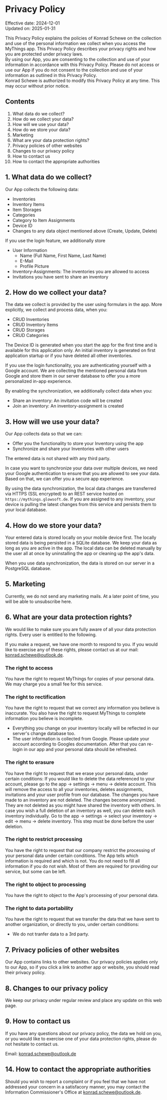 # Privacy Policy

<p>
Effective date: 2024-12-01
<br/>
Updated on: 2025-01-31
</p>

<p>
This Privacy Policy explains the policies of Konrad Schewe on the collection and use of the personal information we collect when you access the MyThings app. This Privacy Policy describes your privacy rights and how you are protected under privacy laws.
<br/>
By using our App, you are consenting to the collection and use of your information in accordance with this Privacy Policy. Please do not access or use our App if you do not consent to the collection and use of your information as outlined in this Privacy Policy.
<br/>
Konrad Schewe is authorized to modify this Privacy Policy at any time. This may occur without prior notice.
</p>

## Contents

1. What data do we collect?
2. How do we collect your data?
3. How will we use your data?
4. How do we store your data?
5. Marketing
6. What are your data protection rights?
7. Privacy policies of other websites
8. Changes to our privacy policy
9. How to contact us
10. How to contact the appropriate authorities

## 1. What data do we collect?

Our App collects the following data:
- Inventories
- Inventory Items
- Item Storages
- Categories
- Category to Item Assignments
- Device ID
- Changes to any data object mentioned above (Create, Update, Delete)

If you use the login feature, we additionally store
- User Information
  - Name (Full Name, First Name, Last Name)
  - E-Mail
  - Profile Picture
- Inventory-Assignments: The inventories you are allowed to access
- Invitations you have sent to share an inventory

## 2. How do we collect your data?

The data we collect is provided by the user using formulars in the app.
More explicitly, we collect and process data, when you:
- CRUD Inventories
- CRUD Inventory Items
- CRUD Storages
- CRUD Categories

The Device ID is generated when you start the app for the first time and is available for this application only.
An initial inventory is generated on first application startup or if you have deleted all other inventories.

If you use the login functionality, you are authenticating yourself with a Google account.
We are collecting the mentioned personal data from Google and store them in our server database to offer you a more personalized in-app experience.

By enabling the synchronization, we additionally collect data when you:
- Share an inventory: An invitation code will be created
- Join an inventory: An inventory-assignment is created

## 3. How will we use your data?

Our App collects data so that we can:
- Offer you the functionality to store your Inventory using the app
- Synchronize and share your Inventories with other users

The entered data is not shared with any third party.

In case you want to synchronize your data over multiple devices, we need your Google authentication to ensure that you are allowed to see your data.
Based on that, we can offer you a secure app experience.

By using the data synchronization, the local data changes are transferred via HTTPS (SSL encrypted) to an REST service hosted on `https://mythings.glowsoft.de`. If you are assigned to any inventory, your device is pulling the latest changes from this service and persists them to your local database.

## 4. How do we store your data?

Your entered data is stored locally on your mobile device first.
The locally stored data is being persisted in a SQLite database.
We keep your data as long as you are active in the app.
The local data can be deleted manually by the user all at once by uninstalling the app or cleaning up the app's data.

When you use data synchronization, the data is stored on our server in a PostgreSQL database.

## 5. Marketing

Currently, we do not send any marketing mails. At a later point of time, you will be able to unsubscribe here.

## 6. What are your data protection rights?

We would like to make sure you are fully aware of all your data protection rights. Every user is entitled to the following.

If you make a request, we have one month to respond to you. If you would like to exercise any of these rights, please contact us at our mail: konrad.schewe@outlook.de.

### The right to access

You have the right to request MyThings for copies of your personal data. We may charge you a small fee for this service.

### The right to rectification

You have the right to request that we correct any information you believe is inaccurate. You also have the right to request MyThings to complete information you believe is incomplete.
- Everything you change on your inventory locally will be reflected in our server's change database too.
- The user information is collected from Google. Please update your account according to Googles documentation. After that you can re-login in our app and your personal data should be refreshed.

### The right to erasure

You have the right to request that we erase your personal data, under certain conditions: If you would like to delete the data referenced to your account, please go to the app -> settings -> menu -> delete account. This will remove the access to all your inventories, deletes assignments, invitations and your user profile from our database. The changes you have made to an inventory are not deleted. The changes become anonymized. They are not deleted as you might have shared the inventory with others.
In case you wish a full deletion of an inventory as well, you can delete each inventory individually. Go to the app -> settings -> select your inventory -> edit -> menu -> delete inventory. This step must be done before the user deletion.

### The right to restrict processing

You have the right to request that our company restrict the processing of your personal data under certain conditions.
The App tells which information is required and which is not.
You do not need to fill all information if you do not wish.
Most of them are required for providing our service, but some can be left.

### The right to object to processing

You have the right to object to the App's processing of your personal data.

### The right to data portability

You have the right to request that we transfer the data that we have sent to another organization, or directly to you, under certain conditions:
- We do not tranfer data to a 3rd party.

## 7. Privacy policies of other websites

Our App contains links to other websites. Our privacy policies applies only to our App, so if you click a link to another app or website, you should read their privacy policy.

## 8. Changes to our privacy policy

We keep our privacy under regular review and place any update on this web page.

## 9. How to contact us

If you have any questions about our privacy policy, the data we hold on you, or you would like to exercise one of your data protection rights, please do not hesitate to contact us.

Email: konrad.schewe@outlook.de

## 14. How to contact the appropriate authorities

Should you wish to report a complaint or if you feel that we have not addressed your concern in a satisfacory manner, you may contact the Information Commissioner's Office at konrad.schewe@outlook.de.
